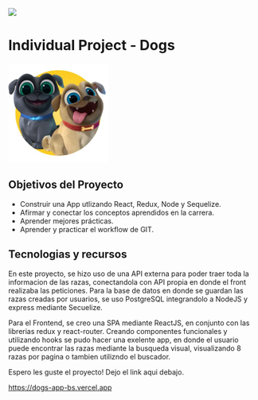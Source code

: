 <p align='left'>
    <img src='https://static.wixstatic.com/media/85087f_0d84cbeaeb824fca8f7ff18d7c9eaafd~mv2.png/v1/fill/w_160,h_30,al_c,q_85,usm_0.66_1.00_0.01/Logo_completo_Color_1PNG.webp' </img>
</p>

# Individual Project - Dogs

<p align="left">
  <img height="200" src="./dog.png" />
</p>

## Objetivos del Proyecto

- Construir una App utlizando React, Redux, Node y Sequelize.
- Afirmar y conectar los conceptos aprendidos en la carrera.
- Aprender mejores prácticas.
- Aprender y practicar el workflow de GIT.

## Tecnologias y recursos

En este proyecto, se hizo uso de una API externa para poder traer toda la informacion de las razas, conectandola con API propia en donde el front realizaba las peticiones. Para la base de datos en donde se guardan las razas creadas por usuarios, se uso PostgreSQL integrandolo a NodeJS y express mediante Secuelize.

Para el Frontend, se creo una SPA mediante ReactJS, en conjunto con las librerias redux y react-router. Creando componentes funcionales y utilizando hooks se pudo hacer una exelente app, en donde el usuario puede encontrar las razas mediante la busqueda visual, visualizando 8 razas por pagina o tambien utilizndo el buscador.


Espero les guste el proyecto! Dejo el link aqui debajo.

https://dogs-app-bs.vercel.app
 
